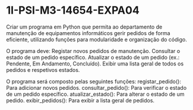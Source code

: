 # 1I-PSI-M3-14654-EXPA04
Criar um programa em Python que permita ao departamento de manutenção de equipamentos informáticos gerir pedidos de forma eficiente, utilizando funções para modularidade e organização do código.

O programa deve:
Registar novos pedidos de manutenção.
Consultar o estado de um pedido específico.
Atualizar o estado de um pedido (ex.: Pendente, Em Andamento, Concluído).
Exibir uma lista geral de todos os pedidos e respetivos estados.

O programa será composto pelas seguintes funções:
registar_pedido(): Para adicionar novos pedidos.
consultar_pedido(): Para verificar o estado de um pedido específico.
atualizar_estado(): Para alterar o estado de um pedido.
exibir_pedidos(): Para exibir a lista geral de pedidos.
